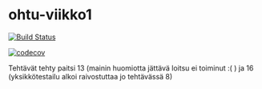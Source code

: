 # ohtu-viikko1
[![Build Status](https://travis-ci.org/Craetion5/ohtu-viikko1.svg?branch=master)](https://travis-ci.org/Craetion5/ohtu-viikko1)

[![codecov](https://codecov.io/gh/Craetion5/ohtu-viikko1/branch/master/graph/badge.svg)](https://codecov.io/gh/Craetion5/ohtu-viikko1)

Tehtävät tehty paitsi 13 (mainin huomiotta jättävä loitsu ei toiminut :( ) ja 16 (yksikkötestailu alkoi raivostuttaa jo tehtävässä 8)
